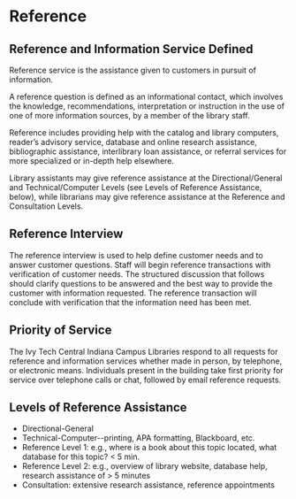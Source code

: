# Reference

## Reference and Information Service Defined
Reference service is the assistance given to customers in pursuit of information.

A reference question is defined as an informational contact, which involves the knowledge, recommendations, interpretation or instruction in the use of one of more information sources, by a member of the library staff. 

Reference includes providing help with the catalog and library computers, reader’s advisory service, database and online research assistance, bibliographic assistance, interlibrary loan assistance, or referral services for more specialized or in-depth help elsewhere.

Library assistants may give reference assistance at the Directional/General and Technical/Computer Levels (see Levels of Reference Assistance, below), while librarians may give reference assistance at the Reference and Consultation Levels.

## Reference Interview
The reference interview is used to help define customer needs and to answer customer questions. Staff will begin reference transactions with verification of customer needs. The structured discussion that follows should clarify questions to be answered and the best way to provide the customer with information requested. The reference transaction will conclude with verification that the information need has been met.

## Priority of Service
The Ivy Tech Central Indiana Campus Libraries respond to all requests for reference and information services whether made in person, by telephone, or electronic means. Individuals present in the building take first priority for service over telephone calls or chat, followed by email reference requests. 

## Levels of Reference Assistance
- Directional-General 
- Technical-Computer--printing, APA formatting, Blackboard, etc.
- Reference Level 1: e.g., where is a book about this topic located, what database for this topic? < 5 min. 
- Reference Level 2: e.g., overview of library website, database help, research assistance of > 5 minutes 
- Consultation: extensive research assistance, reference appointments
